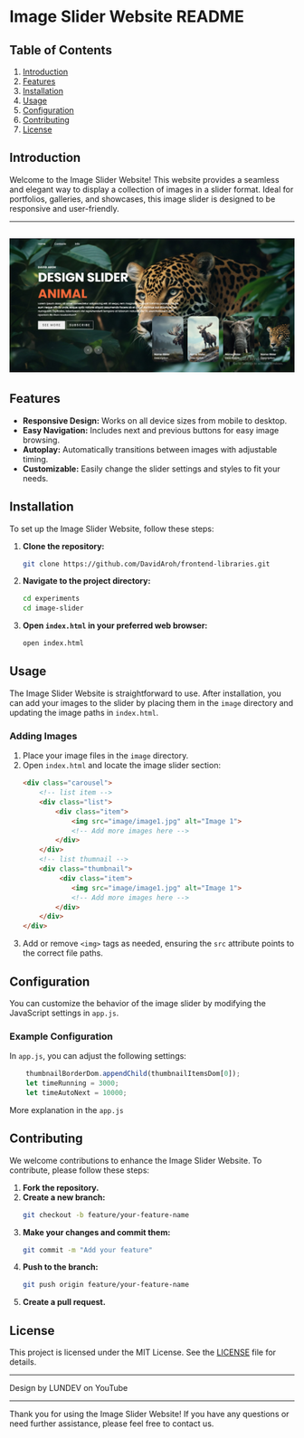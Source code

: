 # Image Slider Website README

## Table of Contents
1. [Introduction](#introduction)
2. [Features](#features)
3. [Installation](#installation)
4. [Usage](#usage)
5. [Configuration](#configuration)
6. [Contributing](#contributing)
7. [License](#license)

## Introduction
Welcome to the Image Slider Website! This website provides a seamless and elegant way to display a collection of images in a slider format. Ideal for portfolios, galleries, and showcases, this image slider is designed to be responsive and user-friendly.

---
![alt text](image/Screenshot_8.png)
---

## Features
- **Responsive Design:** Works on all device sizes from mobile to desktop.
- **Easy Navigation:** Includes next and previous buttons for easy image browsing.
- **Autoplay:** Automatically transitions between images with adjustable timing.
- **Customizable:** Easily change the slider settings and styles to fit your needs.

## Installation
To set up the Image Slider Website, follow these steps:

1. **Clone the repository:**
    ```bash
    git clone https://github.com/DavidAroh/frontend-libraries.git
    ```

2. **Navigate to the project directory:**
    ```bash
    cd experiments
    cd image-slider
    ```

3. **Open `index.html` in your preferred web browser:**
    ```bash
    open index.html
    ```

## Usage
The Image Slider Website is straightforward to use. After installation, you can add your images to the slider by placing them in the `image` directory and updating the image paths in `index.html`.

### Adding Images
1. Place your image files in the `image` directory.
2. Open `index.html` and locate the image slider section:
    ```html
    <div class="carousel">
        <!-- list item -->
        <div class="list">
            <div class="item">
                <img src="image/image1.jpg" alt="Image 1">
                <!-- Add more images here -->
            </div>
        </div>
        <!-- list thumnail -->
        <div class="thumbnail">
             <div class="item">
                <img src="image/image1.jpg" alt="Image 1">
                <!-- Add more images here -->
            </div>
        </div>
    </div>
    ```
3. Add or remove `<img>` tags as needed, ensuring the `src` attribute points to the correct file paths.

## Configuration
You can customize the behavior of the image slider by modifying the JavaScript settings in `app.js`.

### Example Configuration
In `app.js`, you can adjust the following settings:
```javascript
    thumbnailBorderDom.appendChild(thumbnailItemsDom[0]);
    let timeRunning = 3000;
    let timeAutoNext = 10000;
```
More explanation in the `app.js`

## Contributing
We welcome contributions to enhance the Image Slider Website. To contribute, please follow these steps:

1. **Fork the repository.**
2. **Create a new branch:**
    ```bash
    git checkout -b feature/your-feature-name
    ```
3. **Make your changes and commit them:**
    ```bash
    git commit -m "Add your feature"
    ```
4. **Push to the branch:**
    ```bash
    git push origin feature/your-feature-name
    ```
5. **Create a pull request.**

## License
This project is licensed under the MIT License. See the [LICENSE](LICENSE) file for details.

---
Design by LUNDEV on YouTube

---
Thank you for using the Image Slider Website! If you have any questions or need further assistance, please feel free to contact us.